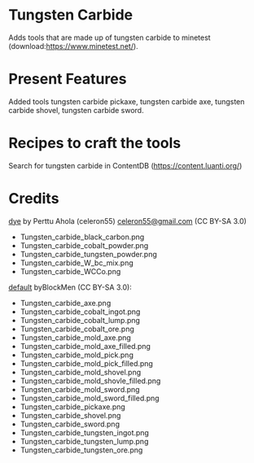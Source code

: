 # Tungsten Carbide

Adds tools that are made up of tungsten carbide to minetest (download:https://www.minetest.net/).

# Present Features

Added tools
 tungsten carbide pickaxe,
 tungsten carbide axe,
 tungsten carbide shovel,
 tungsten carbide sword.

# Recipes to craft the tools 

Search for tungsten carbide in ContentDB (https://content.luanti.org/)

# Credits

[dye](https://github.com/minetest/minetest_game/tree/master/mods/dye) by Perttu Ahola (celeron55) <celeron55@gmail.com> (CC BY-SA 3.0)

* Tungsten_carbide_black_carbon.png
* Tungsten_carbide_cobalt_powder.png
* Tungsten_carbide_tungsten_powder.png
* Tungsten_carbide_W_bc_mix.png
* Tungsten_carbide_WCCo.png

[default](https://github.com/minetest/minetest_game/tree/master/mods/default) byBlockMen (CC BY-SA 3.0):

* Tungsten_carbide_axe.png
* Tungsten_carbide_cobalt_ingot.png
* Tungsten_carbide_cobalt_lump.png
* Tungsten_carbide_cobalt_ore.png
* Tungsten_carbide_mold_axe.png
* Tungsten_carbide_mold_axe_filled.png
* Tungsten_carbide_mold_pick.png
* Tungsten_carbide_mold_pick_filled.png
* Tungsten_carbide_mold_shovel.png
* Tungsten_carbide_mold_shovle_filled.png
* Tungsten_carbide_mold_sword.png
* Tungsten_carbide_mold_sword_filled.png
* Tungsten_carbide_pickaxe.png
* Tungsten_carbide_shovel.png
* Tungsten_carbide_sword.png
* Tungsten_carbide_tungsten_ingot.png
* Tungsten_carbide_tungsten_lump.png
* Tungsten_carbide_tungsten_ore.png
